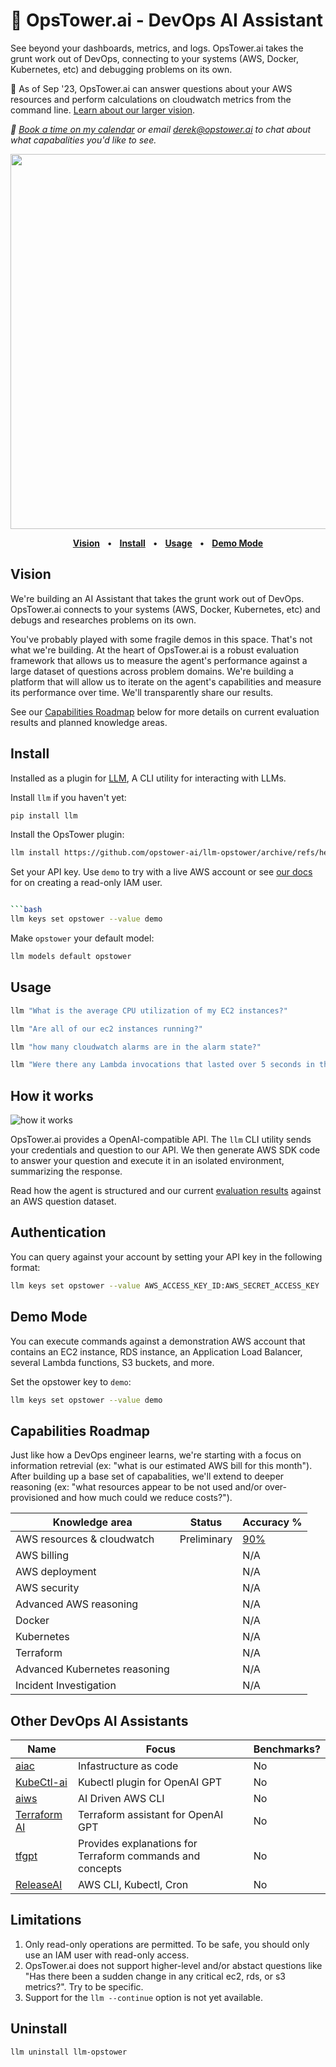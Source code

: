 # 🗼 OpsTower.ai - DevOps AI Assistant

See beyond your dashboards, metrics, and logs. OpsTower.ai takes the grunt work out of DevOps, connecting to your systems (AWS, Docker, Kubernetes, etc) and debugging problems on its own.

🚧 As of Sep '23, OpsTower.ai can answer questions about your AWS resources and perform calculations on cloudwatch metrics from the command line. [Learn about our larger vision](#user-content-vision).

_📅 [Book a time on my calendar](https://calendly.com/derek-haynes) or email derek@opstower.ai to chat about what capabalities you'd like to see._

<p align="center">
  <a href="https://asciinema.org/a/604723" target="_blank"><img src="https://asciinema.org/a/604723.svg" width=600 /></a>
</p>

<p align="center">
<a href="#user-content-vision"><strong>Vision</strong></a>
<span>&nbsp;&nbsp;•&nbsp;&nbsp;</span>
<a href="#user-content-install"><strong>Install</strong></a>
<span>&nbsp;&nbsp;•&nbsp;&nbsp;</span>
<a href="#user-content-usage"><strong>Usage</strong></a>
<span>&nbsp;&nbsp;•&nbsp;&nbsp;</span>
<a href="#user-content-demo-mode"><strong>Demo Mode</strong></a>
</p>

## Vision

We're building an AI Assistant that takes the grunt work out of DevOps. OpsTower.ai connects to your systems (AWS, Docker, Kubernetes, etc) and debugs and researches problems on its own.

You've probably played with some fragile demos in this space. That's not what we're building. At the heart of OpsTower.ai is a robust evaluation framework that allows us to measure the agent's performance against a large dataset of questions across problem domains. We're building a platform that will allow us to iterate on the agent's capabilities and measure its performance over time. We'll transparently share our results.

See our [Capabilities Roadmap](#user-content-capabilities-roadmap) below for more details on current evaluation results and planned knowledge areas.

## Install

Installed as a plugin for [LLM](https://llm.datasette.io/), A CLI utility for interacting with LLMs.

Install `llm` if you haven't yet:

```bash
pip install llm
```

Install the OpsTower plugin:

```bash
llm install https://github.com/opstower-ai/llm-opstower/archive/refs/heads/main.zip
```

Set your API key. Use `demo` to try with a live AWS account or see [our docs](docs/aws_read_only_iam_user.md) for on creating a read-only IAM user.

```bash

```bash
llm keys set opstower --value demo
```

Make `opstower` your default model:

```bash
llm models default opstower
```

## Usage

```bash
llm "What is the average CPU utilization of my EC2 instances?"
```

```bash
llm "Are all of our ec2 instances running?"
```

```bash
llm "how many cloudwatch alarms are in the alarm state?"
```

```bash
llm "Were there any Lambda invocations that lasted over 5 seconds in the last day?"
```

## How it works

![how it works](https://www.opstower.ai/assets/images/agent_eval/agent_orch.png)

OpsTower.ai provides a OpenAI-compatible API. The `llm` CLI utility sends your credentials and question to our API. We then generate AWS SDK code to answer your question and execute it in an isolated environment, summarizing the response.

Read how the agent is structured and our current [evaluation results](https://www.opstower.ai/2023-evaluating-ai-agents/) against an AWS question dataset.

## Authentication

You can query against your account by setting your API key in the following format:

```bash
llm keys set opstower --value AWS_ACCESS_KEY_ID:AWS_SECRET_ACCESS_KEY
```

## Demo Mode

You can execute commands against a demonstration AWS account that contains an EC2 instance, RDS instance, an Application Load Balancer, several Lambda functions, S3 buckets, and more.

Set the opstower key to `demo`:

```bash
llm keys set opstower --value demo
```


## Capabilities Roadmap

Just like how a DevOps engineer learns, we're starting with a focus on information retrevial (ex: "what is our estimated AWS bill for this month"). After building up a base set of capabalities, we'll extend to deeper reasoning (ex: "what resources appear to be not used and/or over-provisioned and how much could we reduce costs?").

| Knowledge area | Status | Accuracy % |
| -------- | -------- | -------- |
| AWS resources & cloudwatch  | Preliminary  | [90%](https://www.opstower.ai/2023-evaluating-ai-agents/)  |
| AWS billing  |   | N/A  |
| AWS deployment  |   | N/A  |
| AWS security  |   | N/A  |
| Advanced AWS reasoning  |   | N/A  |
| Docker  |   | N/A  |
| Kubernetes  |   | N/A  |
| Terraform  |   | N/A  |
| Advanced Kubernetes reasoning  |   | N/A  |
| Incident Investigation  |   | N/A  |

## Other DevOps AI Assistants

| Name | Focus | Benchmarks? |
| -------- | -------- | -------- |
| [aiac](https://github.com/gofireflyio/aiac) | Infastructure as code | No |
| [KubeCtl-ai](https://github.com/sozercan/kubectl-ai) | Kubectl plugin for OpenAI GPT | No |
| [aiws](https://github.com/huseyinbabal/aiws) | AI Driven AWS CLI | No |
| [Terraform AI](https://github.com/jigsaw373/terraform-ai) | Terraform assistant for OpenAI GPT  | No |
| [tfgpt](https://github.com/flavius-dinu/tfgpt) | Provides explanations for Terraform commands and concepts | No |
| [ReleaseAI](https://release.ai/) | AWS CLI, Kubectl, Cron | No |

## Limitations

1. Only read-only operations are permitted. To be safe, you should only use an IAM user with read-only access.
2. OpsTower.ai does not support higher-level and/or abstact questions like "Has there been a sudden change in any critical ec2, rds, or s3 metrics?". Try to be specific.
3. Support for the `llm --continue` option is not yet available.

## Uninstall

```bash
llm uninstall llm-opstower
```
